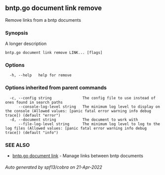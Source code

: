 ## bntp.go document link remove

Remove links from a bntp documents

### Synopsis

A longer description

```
bntp.go document link remove LINK... [flags]
```

### Options

```
  -h, --help   help for remove
```

### Options inherited from parent commands

```
  -c, --config string              The config file to use instead of ones found in search paths
      --console-log-level string   The minimum log level to display on the console (Allowed values: [panic fatal error warning info debug trace]) (default "error")
  -d, --document string            The document to work with
      --file-log-level string      The minimum log level to log to the log files (Allowed values: [panic fatal error warning info debug trace]) (default "info")
```

### SEE ALSO

* [bntp.go document link](bntp.go_document_link.md)	 - Manage links between bntp documents

###### Auto generated by spf13/cobra on 21-Apr-2022
